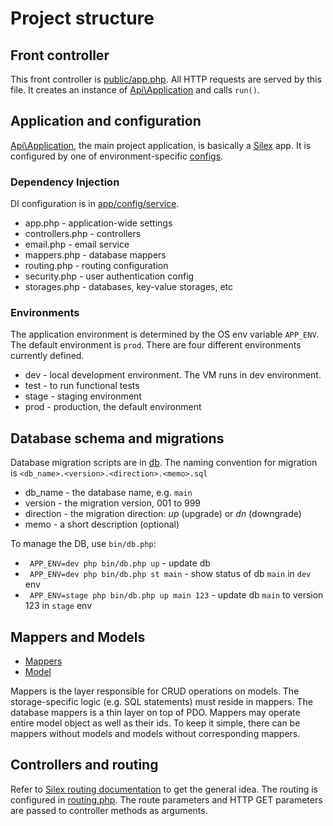 # Project structure
## Front controller
This front controller is [public/app.php](../public/app.php). All HTTP requests are served by this file. It creates an instance of [Api\Application](../src/Application.php) and calls `run()`. 

## Application and configuration
[Api\Application](../src/Application.php), the main project application, is basically a [Silex](http://silex.sensiolabs.org/) app. It is configured by one of environment-specific [configs](../app/config).

### Dependency Injection
DI configuration is in [app/config/service](../app/config/service). 
* app.php - application-wide settings
* controllers.php - controllers
* email.php - email service
* mappers.php - database mappers
* routing.php - routing configuration
* security.php - user authentication config
* storages.php - databases, key-value storages, etc

### Environments
The application environment is determined by the OS env variable `APP_ENV`. The default environment is `prod`. There are four different environments currently defined.
* dev - local development environment. The VM runs in dev environment.
* test - to run functional tests
* stage - staging environment
* prod - production, the default environment

## Database schema and migrations
Database migration scripts are in [db](../db). The naming convention for migration is `<db_name>.<version>.<direction>.<memo>.sql`
* db_name - the database name, e.g. `main`
* version - the migration version, 001 to 999
* direction - the migration direction: *up* (upgrade) or *dn* (downgrade)
* memo - a short description (optional)

To manage the DB, use `bin/db.php`:
* ` APP_ENV=dev php bin/db.php up` - update db
* ` APP_ENV=dev php bin/db.php st main` - show status of db `main` in `dev` env
* ` APP_ENV=stage php bin/db.php up main 123` - update db `main` to version 123 in `stage` env

## Mappers and Models
* [Mappers](../src/Mapper)
* [Model](../src/Model)

Mappers is the layer responsible for CRUD operations on models. The storage-specific logic (e.g. SQL statements) must reside in mappers. The database mappers is a thin layer on top of PDO. Mappers may operate entire model object as well as their ids. To keep it simple, there can be mappers without models and models without corresponding mappers.

## Controllers and routing
Refer to [Silex routing documentation](http://silex.sensiolabs.org/doc/master/usage.html) to get the general idea. The routing is configured in [routing.php](../app/config/service/routing.php). The route parameters and HTTP GET parameters are passed to controller methods as arguments.
